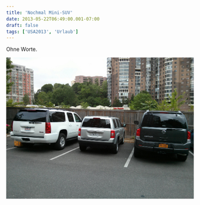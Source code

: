 ```yaml
---
title: 'Nochmal Mini-SUV'
date: 2013-05-22T06:49:00.001-07:00
draft: false
tags: ['USA2013', 'Urlaub']
---
```


Ohne Worte.

![](/urlaub11to15-images/13/IMG_20130521_104321.jpg)